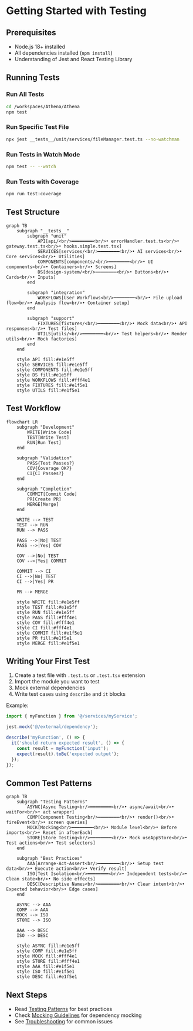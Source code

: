 # Getting Started with Testing

## Prerequisites

- Node.js 18+ installed
- All dependencies installed (`npm install`)
- Understanding of Jest and React Testing Library

## Running Tests

### Run All Tests
```bash
cd /workspaces/Athena/Athena
npm test
```

### Run Specific Test File
```bash
npx jest __tests__/unit/services/fileManager.test.ts --no-watchman
```

### Run Tests in Watch Mode
```bash
npm test -- --watch
```

### Run Tests with Coverage
```bash
npm run test:coverage
```

## Test Structure

```mermaid
graph TB
    subgraph "__tests__"
        subgraph "unit"
            API[api/<br/>━━━━━━━━<br/>• errorHandler.test.ts<br/>• gateway.test.ts<br/>• hooks.simple.test.tsx]
            SERVICES[services/<br/>━━━━━━━━<br/>• AI services<br/>• Core services<br/>• Utilities]
            COMPONENTS[components/<br/>━━━━━━━━<br/>• UI components<br/>• Containers<br/>• Screens]
            DS[design-system/<br/>━━━━━━━━<br/>• Buttons<br/>• Cards<br/>• Inputs]
        end
        
        subgraph "integration"
            WORKFLOWS[User Workflows<br/>━━━━━━━━<br/>• File upload flow<br/>• Analysis flow<br/>• Container setup]
        end
        
        subgraph "support"
            FIXTURES[fixtures/<br/>━━━━━━━━<br/>• Mock data<br/>• API responses<br/>• Test files]
            UTILS[utils/<br/>━━━━━━━━<br/>• Test helpers<br/>• Render utils<br/>• Mock factories]
        end
    end
    
    style API fill:#e1e5ff
    style SERVICES fill:#e1e5ff
    style COMPONENTS fill:#e1e5ff
    style DS fill:#e1e5ff
    style WORKFLOWS fill:#fff4e1
    style FIXTURES fill:#e1f5e1
    style UTILS fill:#e1f5e1
```

## Test Workflow

```mermaid
flowchart LR
    subgraph "Development"
        WRITE[Write Code]
        TEST[Write Test]
        RUN[Run Test]
    end
    
    subgraph "Validation"
        PASS{Test Passes?}
        COV{Coverage OK?}
        CI{CI Passes?}
    end
    
    subgraph "Completion"
        COMMIT[Commit Code]
        PR[Create PR]
        MERGE[Merge]
    end
    
    WRITE --> TEST
    TEST --> RUN
    RUN --> PASS
    
    PASS -->|No| TEST
    PASS -->|Yes| COV
    
    COV -->|No| TEST
    COV -->|Yes| COMMIT
    
    COMMIT --> CI
    CI -->|No| TEST
    CI -->|Yes| PR
    
    PR --> MERGE
    
    style WRITE fill:#e1e5ff
    style TEST fill:#e1e5ff
    style RUN fill:#e1e5ff
    style PASS fill:#fff4e1
    style COV fill:#fff4e1
    style CI fill:#fff4e1
    style COMMIT fill:#e1f5e1
    style PR fill:#e1f5e1
    style MERGE fill:#e1f5e1
```

## Writing Your First Test

1. Create a test file with `.test.ts` or `.test.tsx` extension
2. Import the module you want to test
3. Mock external dependencies
4. Write test cases using `describe` and `it` blocks

Example:
```typescript
import { myFunction } from '@/services/myService';

jest.mock('@/external/dependency');

describe('myFunction', () => {
  it('should return expected result', () => {
    const result = myFunction('input');
    expect(result).toBe('expected output');
  });
});
```

## Common Test Patterns

```mermaid
graph TB
    subgraph "Testing Patterns"
        ASYNC[Async Testing<br/>━━━━━━━━<br/>• async/await<br/>• waitFor<br/>• act wrapper]
        COMP[Component Testing<br/>━━━━━━━━<br/>• render()<br/>• fireEvent<br/>• screen queries]
        MOCK[Mocking<br/>━━━━━━━━<br/>• Module level<br/>• Before imports<br/>• Reset in afterEach]
        STORE[Store Testing<br/>━━━━━━━━<br/>• Mock useAppStore<br/>• Test actions<br/>• Test selectors]
    end
    
    subgraph "Best Practices"
        AAA[Arrange-Act-Assert<br/>━━━━━━━━<br/>• Setup test data<br/>• Execute action<br/>• Verify result]
        ISO[Test Isolation<br/>━━━━━━━━<br/>• Independent tests<br/>• Clean state<br/>• No side effects]
        DESC[Descriptive Names<br/>━━━━━━━━<br/>• Clear intent<br/>• Expected behavior<br/>• Edge cases]
    end
    
    ASYNC --> AAA
    COMP --> AAA
    MOCK --> ISO
    STORE --> ISO
    
    AAA --> DESC
    ISO --> DESC
    
    style ASYNC fill:#e1e5ff
    style COMP fill:#e1e5ff
    style MOCK fill:#fff4e1
    style STORE fill:#fff4e1
    style AAA fill:#e1f5e1
    style ISO fill:#e1f5e1
    style DESC fill:#e1f5e1
```

## Next Steps

- Read [Testing Patterns](./patterns.md) for best practices
- Check [Mocking Guidelines](./mocking.md) for dependency mocking
- See [Troubleshooting](./troubleshooting.md) for common issues